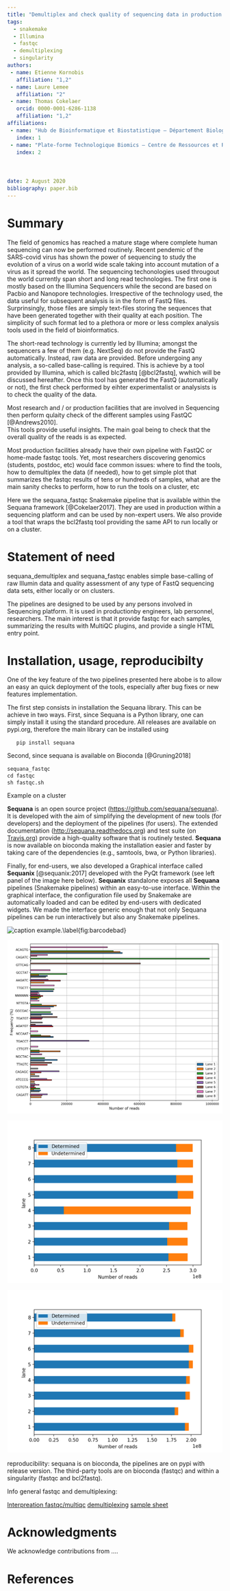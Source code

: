 ```yaml
---
title: "Demultiplex and check quality of sequencing data in production using sequana_fastqc and sequana_demultiplex pipelines"
tags:
  - snakemake
  - Illumina
  - fastqc
  - demultiplexing
  - singularity
authors:
 - name: Etienne Kornobis
   affiliation: "1,2"
 - name: Laure Lemee
   affiliation: "2"
 - name: Thomas Cokelaer
   orcid: 0000-0001-6286-1138
   affiliation: "1,2"
affiliations:
 - name: "Hub de Bioinformatique et Biostatistique – Département Biologie Computationnelle, Institut Pasteur, USR 3756 CNRS, Paris, France"
   index: 1
 - name: "Plate-forme Technologique Biomics – Centre de Ressources et Recherches Technologiques (C2RT), Institut Pasteur, Paris, France"
   index: 2



date: 2 August 2020
bibliography: paper.bib
---
```


# Summary

The field of genomics has reached a mature stage where complete human sequencing can now be performed routinely. Recent pendemic of the SARS-covid virus has shown the power of sequencing to study the evolution of a virus on a world wide scale taking into account mutation of a virus as it spread the world. The sequencing techonologies used througout the world currently span short and long read technologies. The first one is mostly based on the Illumina Sequencers while the second are based on Pacbio and Nanopore technologies. Irrespective of the technology used, the data useful for subsequent analysis is in the form of FastQ files. Surprinsingly, those files are simply text-files storing the sequences that have been generated together with their quality at each position. The simplicity of such format led to a plethora or more or less complex analysis tools used in the field of bioinformatics.

The short-read technology is currently led by Illumina; amongst the sequencers a few of them (e.g. NextSeq) do not provide the FastQ automatically. Instead, raw data are provided. Before undergoing any analysis, a so-called base-calling is required. This is achieve by a tool provided by Illumina, which is called blc2fastq [@bcl2fastq], wwhich will be discussed hereafter.  Once this tool has generated the FastQ (automatically or not), the first check performed by eihter experimentalist or analysists is to check the quality of the data. 

Most research and / or production facilities that are involved in Sequencing
then perform qulaity check of the different samples using FastQC [@Andrews2010].  
This tools provide useful insights. The main goal being to check that the overall quality of the reads 
is as expected. 

Most production facilities already have their own pipeline with FastQC or
home-made fastqc tools. Yet, most researchers discovering genomics (students,
postdoc, etc) would face common issues: where to find the tools, how to
demultiplex the data (if needed), how to get simple plot that summarizes the
fastqc results of tens or hundreds of samples, what are the main sanity checks
to perform, how to run the tools on a cluster, etc

Here we the sequana\_fastqc Snakemake pipeline that is available within the Sequana framework [@Cokelaer2017]. They are used in production within a sequencing platform and can be used by non-expert users. We also provide a tool that wraps the bcl2fastq tool providing the same API to run locally or on a cluster. 

# Statement of need

sequana\_demultiplex and sequana\_fastqc enables simple base-calling of raw
Illumin data and quality assessment of any type of FastQ sequencing data sets,
either locally or on clusters. 


The pipelines are designed to be used by any persons involved in Sequencing
platform. It is used in productionby engineers, lab personnel, researchers. The
main interest is that it provide fastqc for each samples, summarizing the
results with MultiQC plugins, and provide a single HTML entry point. 





# Installation, usage, reproducibilty

One of the key feature of the two pipelines presented here abobe is to allow an
easy an quick deployment of the tools, especially after bug fixes or new
features implementation. 

The first step consists in installation the Sequana library. This can be achieve
in two ways. First, since Sequana is a Python library, one can simply install it
using the standard procedure. All releases are available on pypi.org, therefore
the main library can be installed using 

```shell
   pip install sequana
```

Second, since sequana is available on Bioconda [@Gruning2018]


    sequana_fastqc
    cd fastqc
    sh fastqc.sh


Example on a cluster



**Sequana** is an open source project (https://github.com/sequana/sequana). It is developed with the aim
of simplifying the development of new tools (for developers) and the deployment of the pipelines (for users).
The extended documentation (http://sequana.readthedocs.org) and test suite (on [Travis.org](http://travis-ci.org)) provide a high-quality
software that is routinely tested. **Sequana** is now available on bioconda making the installation easier and faster by taking care of the dependencies (e.g., samtools, bwa, or Python libraries).

Finally, for end-users, we also developed a Graphical interface called **Sequanix** [@sequanix:2017] developed with the PyQt framework (see left panel of the image here below). **Sequanix** standalone exposes all **Sequana** pipelines (Snakemake pipelines) within an easy-to-use interface. Within the graphical interface, the configuration file used by Snakemake are automatically loaded and can be edited by end-users with dedicated widgets. We made the interface generic enough that not only Sequana pipelines can be run interactively but also any Snakemake pipelines.



![caption example.\label{fig:barcodebad}](barcodes_hiseq_bad_lane)

![caption example.\label{fig:barcodegood}](barcodes_hiseq_good.png)

![](summary_hiseq_bad_lane.png)

![](summary_hiseq_good.png)


reproducibility: sequana is on bioconda, the pipelines are on pypi with
release version. The third-party tools are on bioconda (fastqc) and within a
singularity (fastqc and bcl2fastq).

Info general fastqc and demultiplexing:


[Interpreation fastqc/multiqc](biomics.pasteur.fr/drylab/of_demultiplexing_and_fastqc.html)
[demultiplexing](biomics.pasteur.fr/drylab/demultiplexing.html)
[sample sheet](biomics.pasteur.fr/drylab/samplesheet.html)



# Acknowledgments

We acknowledge contributions from ....


# References



